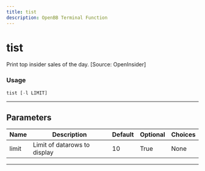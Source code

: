 ```yaml
---
title: tist
description: OpenBB Terminal Function
---
```


# tist

Print top insider sales of the day. [Source: OpenInsider]

### Usage

```python
tist [-l LIMIT]
```

---

## Parameters

| Name | Description | Default | Optional | Choices |
| ---- | ----------- | ------- | -------- | ------- |
| limit | Limit of datarows to display | 10 | True | None |

---
